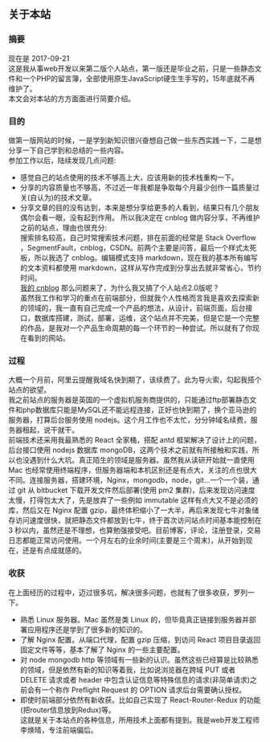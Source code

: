 ## 关于本站
### 摘要
现在是 2017-09-21  
这是我从事web开发以来第二版个人站点，第一版还是毕业之前，只是一些静态文件和一个PHP的留言簿，全部使用原生JavaScript硬生生手写的，15年底就不再维护了。  
本文会对本站的方方面面进行简要介绍。
### 目的
做第一版网站的时候，一是学到新知识很兴奋想自己做一些东西实践一下，二是想分享一下自己学到和总结的一些内容。  
参加工作以后，陆续发现几点问题:  
* 感觉自己的站点使用的技术不够高上大，应该用新的技术栈重构一下。  
* 分享的内容质量也不够高，不过近一年我都是争取每个月最少创作一篇质量过关(自认为)的技术文章。
* 分享文章的目的没有达到，本来是想分享给更多的人看到，结果只有几个朋友偶尔会看一眼，没有起到作用。
所以我决定在 cnblog 做内容分享，不再维护之前的站点，理由也很充分:  
搜索排名较高，自己时常搜索技术问题，排在前面的经常是 Stack Overflow ，SegmentFault，cnblog，CSDN。前两个主要是问答，最后一个样式太死板，所以我选了 cnblog。编辑模式支持 markdown，现在我的基本所有编写的文本资料都使用 markdown，这样从写作完成到分享出去就非常省心，节约时间。  
[我的 cnblog](http://www.cnblogs.com/lihuanqing/)
那么问题来了，为什么我又搞了个人站点2.0版呢？  
虽然我工作和学习的重点在前端部分，但就我个人性格而言我是喜欢去探索新的领域的，我一直有自己完成一个产品的想法，从设计，前端页面，后台接口，数据库搭建，测试，部署，运维，这个站点并不完美，但是它是一个完整的作品，是我对一个产品生命周期的每一个环节的一种尝试。所以就有了你现在看到的网站。  
### 过程
大概一个月前，阿里云提醒我域名快到期了，该续费了。此为导火索，勾起我搭个站点的欲望。  
我之前站点的服务器是英国的一个虚拟机服务商提供的，只能通过ftp部署静态文件和php数据库只能是MySQL还不能远程连接，正好也快到期了，换个亚马逊的服务器，打算后台服务使用 nodejs。这个月工作也不太忙，分分钟域名续费，服务器租起，说干就干。  
前端技术还采用我最熟悉的 React 全家桶，搭配 antd 框架解决了设计上的问题，后台接口使用 nodejs 数据库 mongoDB，这两个技术之前就有所接触和实践，所以也没遇到什么大坑。真正陌生的领域是服务器。虽然我从读研开始就一直使用 Mac 也经常使用终端程序，但服务器端和本机区别还是有点大，关注的点也很大不同。连接服务器，搭建环境，Nginx，mongodb，node，git...一个一个装，通过 git 从 bitbucket 下载开发文件然后部署(使用 pm2 集群)，后来发现访问速度太慢，打得包太大了，先是放弃了一些例如 immutable 这样有点大又不是必须的库，然后又在 Nginx 配置 gzip，最终体积缩小了一大半，再后来发现七牛对象储存访问速度很快，就把静态文件都放到七牛，终于首次访问站点时间基本能控制在 3 秒以内，虽然还是不理想，也算勉强接受吧。目前博客，评论，注册登录，交易日志都能正常访问使用。一个月左右的业余时间(主要是三个周末)，从开始到现在，还是有点成就感的。
### 收获
在上面经历的过程中，迈过很多坑，解决很多问题，也就有了很多收获，罗列一下。
* 熟悉 Linux 服务器。Mac 虽然是类 Linux 的，但毕竟真正链接到服务器并部署应用程序还是学到了很多新的知识的。
* 了解 Nginx 配置。从端口代理，配置 gzip 压缩，到访问 React 项目目录返回固定文件等等，基本了解了 Nginx 的一些主要配置。
* 对 node mongodb http 等领域有一些新的认识。虽然这些已经算是比较熟悉的领域，但是依然有新的知识等着我，比如说浏览器在跨域 PUT 或者 DELETE 请求或者 header 中包含认证信息等特殊信息的请求(非简单请求)之前会有一个称作 Preflight Request 的 OPTION 请求后台需要确认授权。
* 即使时前端部分依然有新收获。比如自己实现了 React-Router-Redux 的功能(把router信息放到Redux)等。  
这就是关于本站点的各种信息，所用技术上面都有提到。我是web开发工程师李焕晴，专注前端偏后。